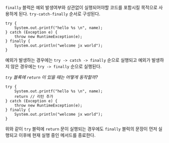 
`finally` 블럭은 예외 발생여부와 상관없이 실행되어야할 코드를 포함시킬 목적으로 사용하게 된다. `try-catch-finally` 순서로 구성된다.

```
try {  
    System.out.printf("hello %s \n", name);  
} catch (Exception e) {  
    throw new RuntimeException(e);  
} finally {  
    System.out.println("welcome jx world");  
}
```


예외가 발생하는 경우에는 `try -> catch -> finally` 순으로 실행되고 예외가 발생하지 않은 경우에는 `try -> finally` 순으로 실행된다.

*`try` 블록에 `return` 이 있을 때는 어떻게 동작할까?*

```
try {  
    System.out.printf("hello %s \n", name);  
    return // 리턴 추가
} catch (Exception e) {  
    throw new RuntimeException(e);  
} finally {  
    System.out.println("welcome jx world");  
}
```

위와 같이 `try` 블럭에 `return` 문이 실행되는 경우에도 `finally` 블럭의 문장이 먼저 실행되고 이후에 현재 실행 중인 메서드를 종료한다.

